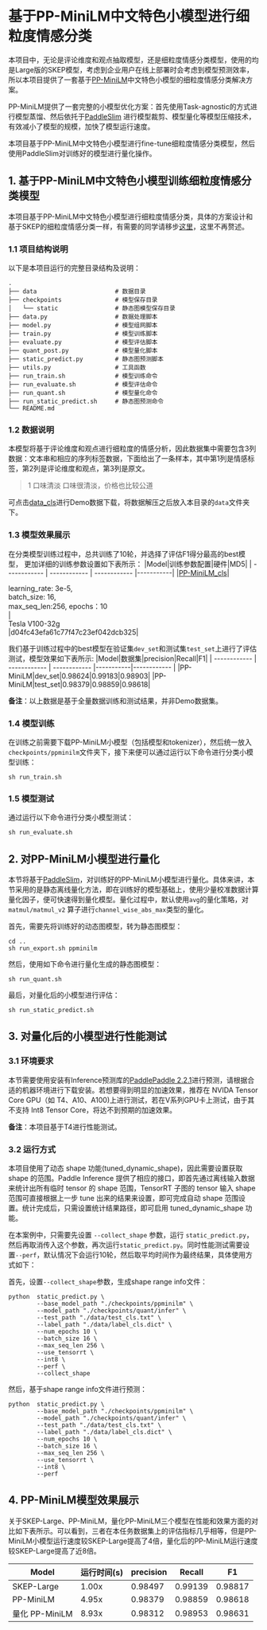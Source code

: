# 基于PP-MiniLM中文特色小模型进行细粒度情感分类

本项目中，无论是评论维度和观点抽取模型，还是细粒度情感分类模型，使用的均是Large版的SKEP模型，考虑到企业用户在线上部署时会考虑到模型预测效率，所以本项目提供了一套基于[PP-MiniLM](https://github.com/LiuChiachi/PaddleNLP/tree/add-ppminilm/examples/model_compression/PP-MiniLM)中文特色小模型的细粒度情感分类解决方案。

PP-MiniLM提供了一套完整的小模型优化方案：首先使用Task-agnostic的方式进行模型蒸馏、然后依托于[PaddleSlim](https://github.com/PaddlePaddle/PaddleSlim) 进行模型裁剪、模型量化等模型压缩技术，有效减小了模型的规模，加快了模型运行速度。

本项目基于PP-MiniLM中文特色小模型进行fine-tune细粒度情感分类模型，然后使用PaddleSlim对训练好的模型进行量化操作。


## 1. 基于PP-MiniLM中文特色小模型训练细粒度情感分类模型

本项目基于PP-MiniLM中文特色小模型进行细粒度情感分类，具体的方案设计和基于SKEP的细粒度情感分类一样，有需要的同学请移步[这里](./../classification/README.md)，这里不再赘述。

### 1.1 项目结构说明
以下是本项目运行的完整目录结构及说明：

```shell
.
├── data                      # 数据目录
├── checkpoints               # 模型保存目录
│   └── static                # 静态图模型保存目录
├── data.py                   # 数据处理脚本
├── model.py                  # 模型组网脚本
├── train.py                  # 模型训练脚本
├── evaluate.py               # 模型评估脚本
├── quant_post.py             # 模型量化脚本
├── static_predict.py         # 静态图预测脚本
├── utils.py                  # 工具函数
├── run_train.sh              # 模型训练命令
├── run_evaluate.sh           # 模型评估命令
├── run_quant.sh              # 模型量化命令
├── run_static_predict.sh     # 静态图预测命令
└── README.md
```

### 1.2 数据说明

本模型将基于评论维度和观点进行细粒度的情感分析，因此数据集中需要包含3列数据：文本串和相应的序列标签数据，下面给出了一条样本，其中第1列是情感标签，第2列是评论维度和观点，第3列是原文。

> 1   口味清淡   口味很清淡，价格也比较公道

可点击[data_cls](https://bj.bcebos.com/v1/paddlenlp/data/data_ext.tar.gz)进行Demo数据下载，将数据解压之后放入本目录的`data`文件夹下。

### 1.3 模型效果展示

在分类模型训练过程中，总共训练了10轮，并选择了评估F1得分最高的best模型， 更加详细的训练参数设置如下表所示：
|Model|训练参数配置|硬件|MD5|
| ------------ | ------------ | ------------ |-----------|
|[PP-MiniLM_cls](https://bj.bcebos.com/paddlenlp/models/best_mini.pdparams)|<div style="width: 150pt"> learning_rate: 3e-5, batch_size: 16, max_seq_len:256, epochs：10 </div>|<div style="width: 100pt">Tesla V100-32g</div>|d04fc43efa61c77f47c23ef042dcb325|

我们基于训练过程中的best模型在验证集`dev_set`和测试集`test_set`上进行了评估测试，模型效果如下表所示:
|Model|数据集|precision|Recall|F1|
| ------------ | ------------ | ------------ |-----------|------------ |
|PP-MiniLM|dev_set|0.98624|0.99183|0.98903|
|PP-MiniLM|test_set|0.98379|0.98859|0.98618|

**备注**：以上数据是基于全量数据训练和测试结果，并非Demo数据集。

### 1.4 模型训练
在训练之前需要下载PP-MiniLM小模型（包括模型和tokenizer），然后统一放入`checkpoints/ppminilm`文件夹下，接下来便可以通过运行以下命令进行分类小模型训练：
```shell
sh run_train.sh
```

### 1.5 模型测试
通过运行以下命令进行分类小模型测试：
```shell
sh run_evaluate.sh
```

## 2. 对PP-MiniLM小模型进行量化
本节将基于[PaddleSlim](https://github.com/PaddlePaddle/PaddleSlim)，对训练好的PP-MiniLM小模型进行量化。具体来讲，本节采用的是静态离线量化方法，即在训练好的模型基础上，使用少量校准数据计算量化因子，便可快速得到量化模型。量化过程中，默认使用`avg`的量化策略，对`matmul/matmul_v2` 算子进行`channel_wise_abs_max`类型的量化。

首先，需要先将训练好的动态图模型，转为静态图模型：
```shell
cd ..
sh run_export.sh ppminilm
```

然后，使用如下命令进行量化生成的静态图模型：
```shell
sh run_quant.sh
```

最后，对量化后的小模型进行评估：
```shell
sh run_static_predict.sh
```

## 3. 对量化后的小模型进行性能测试

### 3.1 环境要求
本节需要使用安装有Inference预测库的[PaddlePaddle 2.2.1](https://paddleinference.paddlepaddle.org.cn/user_guides/download_lib.html)进行预测，请根据合适的机器环境进行下载安装。若想要得到明显的加速效果，推荐在 NVIDA Tensor Core GPU（如 T4、A10、A100)上进行测试，若在V系列GPU卡上测试，由于其不支持 Int8 Tensor Core，将达不到预期的加速效果。

**备注**：本项目基于T4进行性能测试。

### 3.2 运行方式
本项目使用了动态 shape 功能(tuned_dynamic_shape)，因此需要设置获取 shape 的范围。Paddle Inference 提供了相应的接口，即首先通过离线输入数据来统计出所有临时 tensor 的 shape 范围，TensorRT 子图的 tensor 输入 shape 范围可直接根据上一步 tune 出来的结果来设置，即可完成自动 shape 范围设置。统计完成后，只需设置统计结果路径，即可启用 tuned_dynamic_shape 功能。

在本案例中，只需要先设置 `--collect_shape` 参数，运行 `static_predict.py`，然后再取消传入这个参数，再次运行`static_predict.py`。同时性能测试需要设置`--perf`，默认情况下会运行10轮，然后取平均时间作为最终结果，具体使用方式如下：

首先，设置`--collect_shape`参数，生成shape range info文件：
```shell
python  static_predict.py \
        --base_model_path "./checkpoints/ppminilm" \
        --model_path "./checkpoints/quant/infer" \
        --test_path "./data/test_cls.txt" \
        --label_path "./data/label_cls.dict" \
        --num_epochs 10 \
        --batch_size 16 \
        --max_seq_len 256 \
        --use_tensorrt \
        --int8 \
        --perf \
        --collect_shape
```
然后，基于shape range info文件进行预测：
```shell
python  static_predict.py \
        --base_model_path "./checkpoints/ppminilm" \
        --model_path "./checkpoints/quant/infer" \
        --test_path "./data/test_cls.txt" \
        --label_path "./data/label_cls.dict" \
        --num_epochs 10 \
        --batch_size 16 \
        --max_seq_len 256 \
        --use_tensorrt \
        --int8 \
        --perf
```


## 4. PP-MiniLM模型效果展示

关于SKEP-Large、PP-MiniLM，量化PP-MiniLM三个模型在性能和效果方面的对比如下表所示。可以看到，三者在本任务数据集上的评估指标几乎相等，但是PP-MiniLM小模型运行速度较SKEP-Large提高了4倍，量化后的PP-MiniLM运行速度较SKEP-Large提高了近8倍。

|Model|运行时间(s)|precision|Recall|F1|
| ------------ | ------------ | ------------ |-----------|------------ |
|SKEP-Large|1.00x|0.98497|0.99139|0.98817|
|PP-MiniLM|4.95x|0.98379|0.98859|0.98618|
|量化 PP-MiniLM|8.93x|0.98312|0.98953|0.98631|
